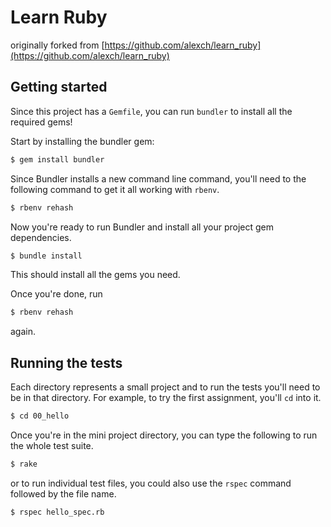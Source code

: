 # Learn Ruby

originally forked from [https://github.com/alexch/learn_ruby](https://github.com/alexch/learn_ruby)

## Getting started

Since this project has a `Gemfile`, you can run `bundler` to install all the required gems!


Start by installing the bundler gem:

```bash
$ gem install bundler
```

Since Bundler installs a new command line command, you'll need to the following command to get it all working with `rbenv`.

```bash
$ rbenv rehash
```

Now you're ready to run Bundler and install all your project gem dependencies.

```bash
$ bundle install
```

This should install all the gems you need.

Once you're done, run

```bash
$ rbenv rehash
```

again.

## Running the tests

Each directory represents a small project and to run the tests you'll need to be in that directory. For example, to try the first assignment, you'll `cd` into it.

```bash
$ cd 00_hello
```

Once you're in the mini project directory, you can type the following to run the whole test suite.

```bash
$ rake
```

or to run individual test files, you could also use the `rspec` command followed by the file name.

```bash
$ rspec hello_spec.rb
```
